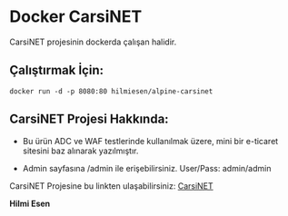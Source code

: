 # Docker CarsiNET

CarsiNET projesinin dockerda çalışan halidir.
  
## Çalıştırmak İçin:
	
	docker run -d -p 8080:80 hilmiesen/alpine-carsinet
  
## CarsiNET Projesi Hakkında:  
  
- Bu ürün ADC ve WAF testlerinde kullanılmak üzere, mini bir e-ticaret sitesini baz alınarak yazılmıştır.

- Admin sayfasına /admin ile erişebilirsiniz. User/Pass: admin/admin
 
  
CarsiNET Projesine bu linkten ulaşabilirsiniz: [CarsiNET](https://github.com/hilmiesen/carsinet)

**Hilmi Esen**